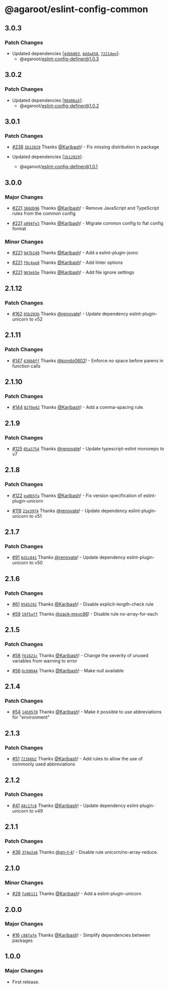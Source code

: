 # @agaroot/eslint-config-common

## 3.0.3

### Patch Changes

- Updated dependencies [[`4dbb003`](https://github.com/agaroot-technologies/eslint-config/commit/4dbb0036c681fcc04148e472f766066749057777), [`4dda458`](https://github.com/agaroot-technologies/eslint-config/commit/4dda458c10298d2422b6e1cade36b00967360783), [`72214ee`](https://github.com/agaroot-technologies/eslint-config/commit/72214eeb41a7c0c8a1c6448c9f5467af6a6d0aab)]:
  - @agaroot/eslint-config-definer@1.0.3

## 3.0.2

### Patch Changes

- Updated dependencies [[`98406a5`](https://github.com/agaroot-technologies/eslint-config/commit/98406a55519afabe55e0a2f2fc5a52c771bd3f4f)]:
  - @agaroot/eslint-config-definer@1.0.2

## 3.0.1

### Patch Changes

- [#238](https://github.com/agaroot-technologies/eslint-config/pull/238) [`1b12829`](https://github.com/agaroot-technologies/eslint-config/commit/1b128293ead4aa6dc0d08d7462cf3350590fa5b9) Thanks [@Karibash](https://github.com/Karibash)! - Fix missing distribution in package

- Updated dependencies [[`1b12829`](https://github.com/agaroot-technologies/eslint-config/commit/1b128293ead4aa6dc0d08d7462cf3350590fa5b9)]:
  - @agaroot/eslint-config-definer@1.0.1

## 3.0.0

### Major Changes

- [#221](https://github.com/agaroot-technologies/eslint-config/pull/221) [`368db96`](https://github.com/agaroot-technologies/eslint-config/commit/368db9656f4c992735e9c33195ecca022a7bbea7) Thanks [@Karibash](https://github.com/Karibash)! - Remove JavaScript and TypeScript rules from the common config

- [#221](https://github.com/agaroot-technologies/eslint-config/pull/221) [`a994fe3`](https://github.com/agaroot-technologies/eslint-config/commit/a994fe3c7ff41e4a5ec78a596dec9847a464302c) Thanks [@Karibash](https://github.com/Karibash)! - Migrate common config to flat config format

### Minor Changes

- [#221](https://github.com/agaroot-technologies/eslint-config/pull/221) [`947b149`](https://github.com/agaroot-technologies/eslint-config/commit/947b14982278c323152ed3599c8ca78d753e7774) Thanks [@Karibash](https://github.com/Karibash)! - Add a eslint-plugin-jsonc

- [#221](https://github.com/agaroot-technologies/eslint-config/pull/221) [`f9c4ae8`](https://github.com/agaroot-technologies/eslint-config/commit/f9c4ae816b80f56e6e2d12aee5cd4ce56f26ab19) Thanks [@Karibash](https://github.com/Karibash)! - Add linter options

- [#221](https://github.com/agaroot-technologies/eslint-config/pull/221) [`903eb5e`](https://github.com/agaroot-technologies/eslint-config/commit/903eb5e67baa4492450f751d20d3aa048109be35) Thanks [@Karibash](https://github.com/Karibash)! - Add file ignore settings

## 2.1.12

### Patch Changes

- [#162](https://github.com/agaroot-technologies/eslint-config/pull/162) [`05b203b`](https://github.com/agaroot-technologies/eslint-config/commit/05b203b316985542d7b65efb575feb4c7298f45a) Thanks [@renovate](https://github.com/apps/renovate)! - Update dependency eslint-plugin-unicorn to v52

## 2.1.11

### Patch Changes

- [#147](https://github.com/agaroot-technologies/eslint-config/pull/147) [`438b8ff`](https://github.com/agaroot-technologies/eslint-config/commit/438b8ff58028184dfe5ef8ec1b77868ca6cec69c) Thanks [@kondo0602](https://github.com/kondo0602)! - Enforce no space before parens in function calls

## 2.1.10

### Patch Changes

- [#144](https://github.com/agaroot-technologies/eslint-config/pull/144) [`82f8e82`](https://github.com/agaroot-technologies/eslint-config/commit/82f8e824fd86b56045ad2d8b7b344451afc93bf7) Thanks [@Karibash](https://github.com/Karibash)! - Add a comma-spacing rule.

## 2.1.9

### Patch Changes

- [#125](https://github.com/agaroot-technologies/eslint-config/pull/125) [`05a3754`](https://github.com/agaroot-technologies/eslint-config/commit/05a375470dd32982efd5d72349badf5e8897eb62) Thanks [@renovate](https://github.com/apps/renovate)! - Update typescript-eslint monorepo to v7

## 2.1.8

### Patch Changes

- [#122](https://github.com/agaroot-technologies/eslint-config/pull/122) [`ea8b5fa`](https://github.com/agaroot-technologies/eslint-config/commit/ea8b5fa6f5ee51e138f610a70d73795ca1a178af) Thanks [@Karibash](https://github.com/Karibash)! - Fix version specification of eslint-plugin-unicorn

- [#119](https://github.com/agaroot-technologies/eslint-config/pull/119) [`21e39f4`](https://github.com/agaroot-technologies/eslint-config/commit/21e39f4bae10d3b575e75c5c045a9e1d621c93cd) Thanks [@renovate](https://github.com/apps/renovate)! - Update dependency eslint-plugin-unicorn to v51

## 2.1.7

### Patch Changes

- [#91](https://github.com/agaroot-technologies/eslint-config/pull/91) [`6d1c841`](https://github.com/agaroot-technologies/eslint-config/commit/6d1c841903c83e9aab258438a164195c0b506d6b) Thanks [@renovate](https://github.com/apps/renovate)! - Update dependency eslint-plugin-unicorn to v50

## 2.1.6

### Patch Changes

- [#61](https://github.com/agaroot-technologies/eslint-config/pull/61) [`9545292`](https://github.com/agaroot-technologies/eslint-config/commit/9545292133cb8fd2cb18c19e447bc64324474155) Thanks [@Karibash](https://github.com/Karibash)! - Disable explicit-length-check rule

- [#59](https://github.com/agaroot-technologies/eslint-config/pull/59) [`19f5aff`](https://github.com/agaroot-technologies/eslint-config/commit/19f5aff3ea316d6bf65a3745b3b33206f399f606) Thanks [@zack-msyc86](https://github.com/zack-msyc86)! - Disable rule no-array-for-each

## 2.1.5

### Patch Changes

- [#58](https://github.com/agaroot-technologies/eslint-config/pull/58) [`fb1621c`](https://github.com/agaroot-technologies/eslint-config/commit/fb1621c2e0c6b6353e0b6911f839e15c166953f9) Thanks [@Karibash](https://github.com/Karibash)! - Change the severity of unused variables from warning to error

- [#56](https://github.com/agaroot-technologies/eslint-config/pull/56) [`6cb9044`](https://github.com/agaroot-technologies/eslint-config/commit/6cb90442cf65b4539d9fbe7835fed41645a25cff) Thanks [@Karibash](https://github.com/Karibash)! - Make null available

## 2.1.4

### Patch Changes

- [#54](https://github.com/agaroot-technologies/eslint-config/pull/54) [`14b9570`](https://github.com/agaroot-technologies/eslint-config/commit/14b9570a603c2de2a58ada6ed262ce56ac9ff6b3) Thanks [@Karibash](https://github.com/Karibash)! - Make it possible to use abbreviations for "environment"

## 2.1.3

### Patch Changes

- [#51](https://github.com/agaroot-technologies/eslint-config/pull/51) [`72166b2`](https://github.com/agaroot-technologies/eslint-config/commit/72166b290302e1498e4086b81484ec3aa05ca44d) Thanks [@Karibash](https://github.com/Karibash)! - Add rules to allow the use of commonly used abbreviations

## 2.1.2

### Patch Changes

- [#41](https://github.com/agaroot-technologies/eslint-config/pull/41) [`48c17c6`](https://github.com/agaroot-technologies/eslint-config/commit/48c17c60f1da56b49bbf4ead03f885c74f5d7841) Thanks [@Karibash](https://github.com/Karibash)! - Update dependency eslint-plugin-unicorn to v49

## 2.1.1

### Patch Changes

- [#36](https://github.com/agaroot-technologies/eslint-config/pull/36) [`3f4e2a6`](https://github.com/agaroot-technologies/eslint-config/commit/3f4e2a6ff009c7bd8554a10dc65e8852249b5a51) Thanks [@gn-t-k](https://github.com/gn-t-k)! - Disable rule unicorn/no-array-reduce.

## 2.1.0

### Minor Changes

- [#28](https://github.com/agaroot-technologies/eslint-config/pull/28) [`fa96111`](https://github.com/agaroot-technologies/eslint-config/commit/fa96111cac549417400b7d052ce247a2a8c91047) Thanks [@Karibash](https://github.com/Karibash)! - Add a eslint-plugin-unicorn

## 2.0.0

### Major Changes

- [#16](https://github.com/agaroot-technologies/eslint-config/pull/16) [`c88fafe`](https://github.com/agaroot-technologies/eslint-config/commit/c88fafe0d6c3a42b47c7e2c5a10a065e55322aef) Thanks [@Karibash](https://github.com/Karibash)! - Simplify dependencies between packages

## 1.0.0

### Major Changes

- First release.
